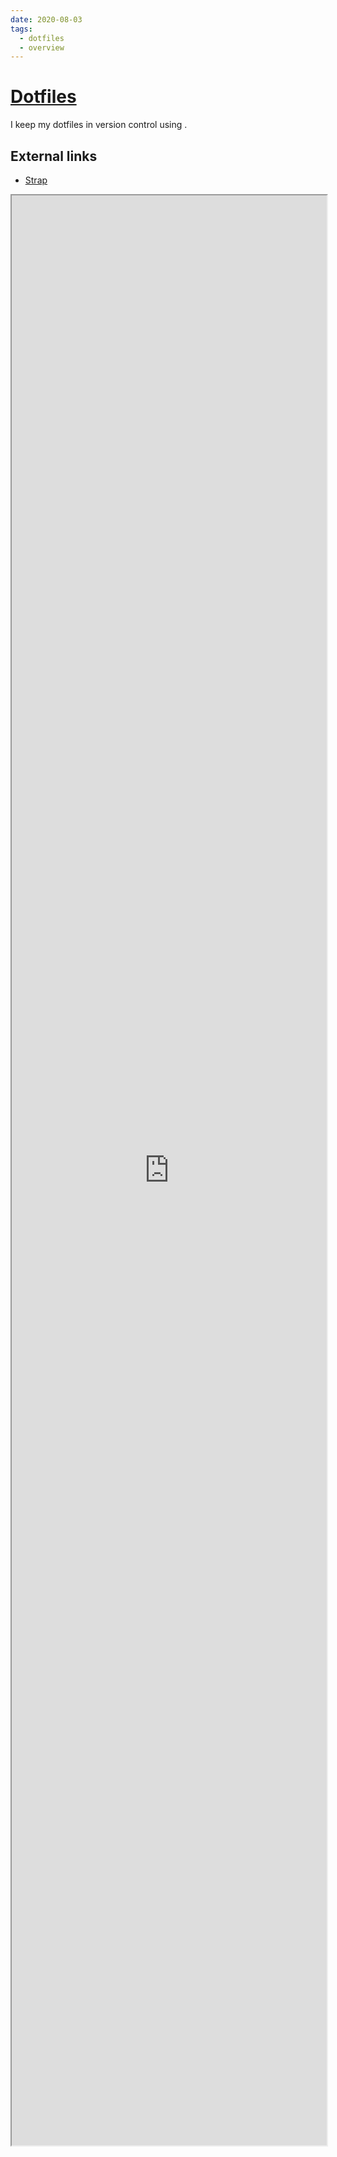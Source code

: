 ```yaml
---
date: 2020-08-03
tags:
  - dotfiles
  - overview
---
```


# [Dotfiles](https://github.com/dnnsmnstrr/dotfiles)

I keep my dotfiles in version control using <git>.

## External links

- [Strap](https://macos-strap.herokuapp.com/)

<iframe width='100%' height='80%' src="https://muensterer.xyz/dotfiles" title="My dotfiles documentation"></iframe>
